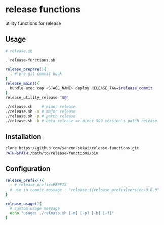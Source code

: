 # release functions

utility functions for release

## Usage

```bash
# release.sh

. release-functions.sh

release_prepare(){
  : # pre git commit hook
}
release_main(){
  bundle exec cap <STAGE_NAME> deploy RELEASE_TAG=$release_commit
}
release_utility_release "$@"
```

```bash
./release.sh    # minor release
./release.sh -m # major release
./release.sh -p # patch release
./release.sh -b # beta release => minor 999 version's patch release
```

## Installation

```bash
clone https://github.com/sanzen-sekai/release-functions.git
PATH=$PATH:/path/to/release-functions/bin
```

## Configuration

```bash
release_prefix(){
  : # release_prefix=PREFIX
  # use in commit message : "release:${release_prefix}version-0.0.0"
}
```

```bash
release_usage(){
  # custom usage message
  echo "usage: ./release.sh [-m] [-p] [-b] [-f]"
}
```
